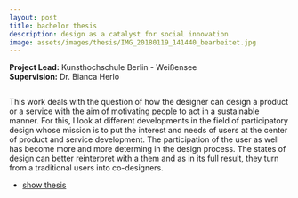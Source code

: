 ```yaml
---
layout: post
title: bachelor thesis
description: design as a catalyst for social innovation
image: assets/images/thesis/IMG_20180119_141440_bearbeitet.jpg
---
```

**Project Lead:** Kunsthochschule Berlin - Weißensee<br />
**Supervision:** Dr. Bianca Herlo<br />

<div class="row">
    <div class="6u 12u$(small)">
        <span class="image fit"><img src="{{ site.url | absolute_path}}/assets/images/thesis/IMG_20180119_141711.jpg" alt="" /></span>
</div>
<div class="6u 12u$(small)">
        <p>This work deals with the question of how the designer can design a product or a service with the aim of motivating people to act in a sustainable manner. For this, I look at different developments in the field of participatory design whose mission is to put the interest and needs of users at the center of product and service development. The participation of the user as well has become more and more determing in the design process. The states of design can better reinterpret with a them and as in its full result, they turn from a traditional users into co-designers. </p>
        <ul class="actions">
            <li><a href="{{ site.url | absolute_path}}/assets/downloads/Design_als_Katalysator für_soziale_Innovationen–Ansichtsexemplar.pdf" target="_blank"
                    class="button small">show thesis</a></li>
        </ul>
</div>





